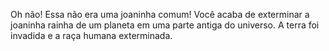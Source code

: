 Oh não! Essa não era uma joaninha comum! Você acaba de exterminar a joaninha rainha
de um planeta em uma parte antiga do universo. A terra foi invadida e a raça humana
exterminada.
